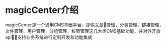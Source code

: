 # magicCenter介绍

magicCenter是一个通用CMS基础平台，提供文章管理，分类管理，链接管理，文件管理，用户管理，分组管理，权限管理这几大类CMS基础功能，并对外开放api，支持业务系统进行定制开发和功能集成
